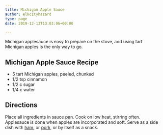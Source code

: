 ```yaml
---
title: Michigan Apple Sauce
author: elkcityhazard
type: page
date: 2019-12-13T13:03:06+00:00

---
```

Michigan applesauce is easy to prepare on the stove, and using tart Michigan apples is the only way to go.

## Michigan Apple Sauce Recipe

  * 5 tart Michigan apples, peeled, chunked
  * 1/2 tsp cinnamon
  * 1/2 c sugar
  * 1/4 c water

## Directions

Place all ingredients in sauce pan. Cook on low heat, stirring often. Applesauce is done when apples are incorporated and soft. Serve as a side dish with <a href="/wordpress/institutional-recipes-for-200/honey-baked-ham-recipe-for-200/" rel="noopener noreferrer" target="_blank">ham</a>, or <a href="/wordpress/easy-pork-recipes/" rel="noopener noreferrer" target="_blank">pork</a>, or by itself as a snack.